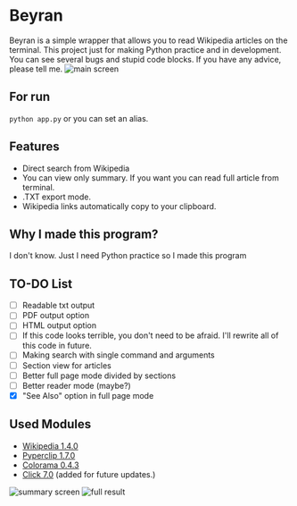 # Beyran

Beyran is a simple wrapper that allows you to read Wikipedia articles on the terminal. This project just for making Python practice and  in development. You can see several bugs and stupid code blocks. If you have any advice, please tell me.
![main screen](http://tinyimg.io/i/artYQ9F.png)

## For run
`python app.py` or you can set an alias.

## Features
* Direct search from Wikipedia
* You can view only summary. If you want you can read full article from terminal.
* .TXT export mode.
* Wikipedia links automatically copy to your clipboard.

## Why I made this program?
I don't know. Just I need Python practice so I made this program

## TO-DO List
- [ ] Readable txt output 
- [ ] PDF output option
- [ ] HTML output option
- [ ] If this code looks terrible, you don't need to be afraid. I'll rewrite all of this code in future.
- [ ] Making search with single command and arguments
- [ ] Section view for articles
- [ ] Better full page mode divided by sections
- [ ] Better reader mode (maybe?)
- [X] "See Also" option in full page mode

## Used Modules
- [Wikipedia 1.4.0](https://pypi.org/project/wikipedia/)
- [Pyperclip 1.7.0](https://pypi.org/project/pyperclip/)
- [Colorama 0.4.3](https://pypi.org/project/colorama/)
- [Click 7.0](https://pypi.org/project/click) (added for future updates.)

![summary screen](http://tinyimg.io/i/VG9l7BH.png)
![full result](http://tinyimg.io/i/8OTi79Z.png)
